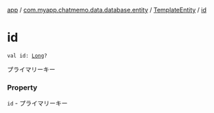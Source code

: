 [app](../../index.md) / [com.myapp.chatmemo.data.database.entity](../index.md) / [TemplateEntity](index.md) / [id](./id.md)

# id

`val id: `[`Long`](https://kotlinlang.org/api/latest/jvm/stdlib/kotlin/-long/index.html)`?`

プライマリーキー

### Property

`id` - プライマリーキー